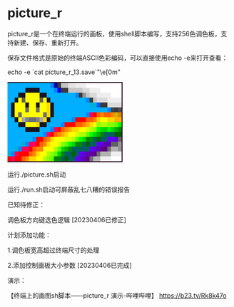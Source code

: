 # picture_r
picture_r是一个在终端运行的画板，使用shell脚本编写，支持256色调色板，支持新建、保存、重新打开。

保存文件格式是原始的终端ASCII色彩编码，可以直接使用echo -e来打开查看：

echo -e \`cat picture_r_13.save\`"\e[0m"

![a smile face with rainbow](https://github.com/callcz/picture_r/raw/main/%E6%88%AA%E5%9B%BE%202023-04-11%2022-23-42.png)

运行./picture.sh启动

运行./run.sh启动可屏蔽乱七八糟的错误报告

已知待修正：

调色板方向键选色逻辑 [20230406已修正]

计划添加功能：

1.调色板宽高超过终端尺寸的处理

2.添加控制画板大小参数 [20230406已完成]

演示：

【终端上的画图sh脚本——picture_r 演示-哔哩哔哩】 https://b23.tv/Rk8k47o

